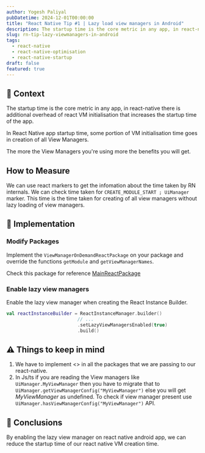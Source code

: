 ```yaml
---
author: Yogesh Paliyal
pubDatetime: 2024-12-01T00:00:00
title: "React Native Tip #1 | Lazy load view managers in Android"
description: The startup time is the core metric in any app, in react-native there is additional overhead of react VM initialisation that increases the startup time of the app.
slug: rn-tip-lazy-viewmanagers-in-android
tags:
  - react-native
  - react-native-optimisation
  - react-native-startup
draft: false
featured: true
---
```


## 📜 Context

The startup time is the core metric in any app, in react-native there is additional overhead of react VM initialisation that increases the startup time of the app.

In React Native app startup time, some portion of VM initialisation time goes in creation of all View Managers.

The more the View Managers you're using more the benefits you will get.

## How to Measure

We can use react markers to get the infomation about the time taken by RN internals.
We can check time taken for `CREATE_MODULE_START ; UiManager` marker. This time is the time taken for creating of all view managers without lazy loading of view managers.

## 🔨 Implementation

### Modify Packages

Implement the `ViewManagerOnDemandReactPackage` on your package and override the functions `getModule` and `getViewManagerNames`.

Check this package for reference [MainReactPackage](https://github.com/facebook/react-native/blob/40c194cf47634e2ca803ae1f469f4091aeeadaf0/packages/react-native/ReactAndroid/src/main/java/com/facebook/react/shell/MainReactPackage.kt#L12)

### Enable lazy view managers

Enable the lazy view manager when creating the React Instance Builder.

```kotlin
val reactInstanceBuilder = ReactInstanceManager.builder()
                          // ...
                          .setLazyViewManagersEnabled(true)
                          .build()
```

## ⚠️ Things to keep in mind

1. We have to implement <> in all the packages that we are passing to our react-native.
2. In Js/ts if you are reading the View managers like `UiManager.MyViewManager` then you have to migrate that to `UiManager.getViewManagerConfig("MyViewManager")` else you will get _MyViewManager_ as undefined.
   To check if view manager present use `UiManager.hasViewManagerConfig("MyViewManager")` API.

## 📒 Conclusions

By enabling the lazy view manager on react native android app, we can reduce the startup time of our react native VM creation time.
